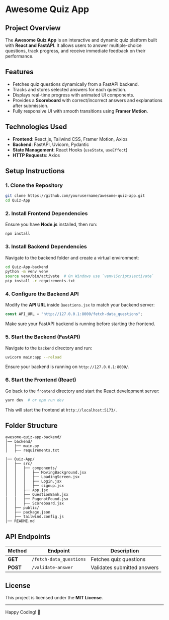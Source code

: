 # Awesome Quiz App

## Project Overview
The **Awesome Quiz App** is an interactive and dynamic quiz platform built with **React and FastAPI**. It allows users to answer multiple-choice questions, track progress, and receive immediate feedback on their performance.

## Features
- Fetches quiz questions dynamically from a FastAPI backend.
- Tracks and stores selected answers for each question.
- Displays real-time progress with animated UI components.
- Provides a **Scoreboard** with correct/incorrect answers and explanations after submission.
- Fully responsive UI with smooth transitions using **Framer Motion**.

## Technologies Used
- **Frontend**: React.js, Tailwind CSS, Framer Motion, Axios
- **Backend**: FastAPI, Uvicorn, Pydantic
- **State Management**: React Hooks (`useState`, `useEffect`)
- **HTTP Requests**: Axios

## Setup Instructions
### 1. Clone the Repository
```sh
git clone https://github.com/yourusername/awesome-quiz-app.git
cd Quiz-App
```

### 2. Install Frontend Dependencies
Ensure you have **Node.js** installed, then run:
```sh
npm install
```

### 3. Install Backend Dependencies
Navigate to the backend folder and create a virtual environment:
```sh
cd Quiz-App-backend
python -m venv venv
source venv/bin/activate  # On Windows use `venv\Scripts\activate`
pip install -r requirements.txt
```

### 4. Configure the Backend API
Modify the **API URL** inside `Questions.jsx` to match your backend server:
```javascript
const API_URL = "http://127.0.0.1:8000/fetch-data_questions";
```
Make sure your FastAPI backend is running before starting the frontend.

### 5. Start the Backend (FastAPI)
Navigate to the `backend` directory and run:
```sh
uvicorn main:app --reload
```
Ensure your backend is running on `http://127.0.0.1:8000/`.

### 6. Start the Frontend (React)
Go back to the `frontend` directory and start the React development server:
```sh
yarn dev  # or npm run dev
```
This will start the frontend at `http://localhost:5173/`.

## Folder Structure
```
awesome-quiz-app-backend/
│── backend/
│   ├── main.py
│   ├── requirements.txt

│── Quiz-App/
│   ├── src/
│   │   ├── components/
│   │   │   ├── MovingBackground.jsx
│   │   │   ├── LoadingScreen.jsx
│   │   │   ├── Login.jsx
│   │   │   ├── signup.jsx
│   │   ├── App.jsx
│   │   ├── QuestionBank.jsx
|   |   ├── PagenotFound.jsx
│   │   ├── Scoreboard.jsx
│   ├── public/
│   ├── package.json
│   ├── tailwind.config.js
│── README.md
```

## API Endpoints
| Method | Endpoint | Description |
|--------|---------|-------------|
| **GET** | `/fetch-data_questions` | Fetches quiz questions |
| **POST** | `/validate-answer` | Validates submitted answers |



## License
This project is licensed under the **MIT License**.

---
Happy Coding! 🚀

